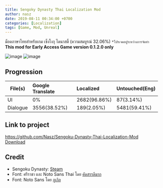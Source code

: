 ```yaml
---
title: Sengoky Dynasty Thai Localization Mod
author: nasz
date: 2019-08-11 00:34:00 +0700
categories: [Localization]
tags: [Game, Mod, Unreal]
---
```


ม็อดภาษาไทยสำหรับเกม เซ็งโงกุ ไดนาสตี้ (ความสมบูรณ์ 32.06%) `*โปรเจคอยู่ระหว่างการจัดทำ` 
**This mod for Early Access Game version 0.1.2.0 only**

![image](https://github.com/Nasz/Sengoku-Dynasty-Thai-Localization-Mod/assets/384751/6ca9ef73-8ea9-40fb-afd8-edba379ef6a5)
![image](https://github.com/Nasz/Sengoku-Dynasty-Thai-Localization-Mod/assets/384751/147a48df-50a3-40ba-aaf5-08d427764627)

## Progression

| File(s)             | Google Translate  | Localized   | Untouched(Eng) |
|---------------------|:------------------|:------------|:---------------|
| UI                  | 0%                | 2682(96.86%)| 87(3.14%)      |
| Dialogue            | 3556(38.52%)      | 189(2.05%)  | 5481(59.41%)   |

## Link to project

 <https://github.com/Nasz/Sengoku-Dynasty-Thai-Localization-Mod> [Download](https://github.com/Nasz/Sengoku-Dynasty-Thai-Localization-Mod/releases/latest)

## Credit

+ Sengoku Dynasty: [Steam](https://store.steampowered.com/app/1702010/)
+ Font: ศรีราชา และ Noto Sans Thai โดย [คัดสรรดีมาก](https://www.cadsondemak.com/)
+ Font: Noto Sans โดย [กูเกิล](https://fonts.google.com/noto)

